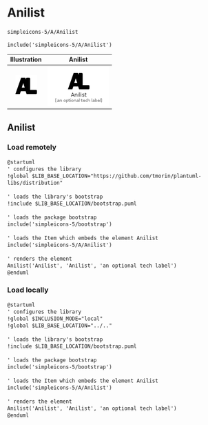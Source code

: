 # Anilist


```text
simpleicons-5/A/Anilist
```

```text
include('simpleicons-5/A/Anilist')
```



| Illustration | Anilist |
| :---: | :---: |
| ![illustration for Illustration](../../simpleicons-5/A/Anilist.png) | ![illustration for Anilist](../../simpleicons-5/A/Anilist.Local.png) |




## Anilist

### Load remotely
```plantuml
@startuml
' configures the library
!global $LIB_BASE_LOCATION="https://github.com/tmorin/plantuml-libs/distribution"

' loads the library's bootstrap
!include $LIB_BASE_LOCATION/bootstrap.puml

' loads the package bootstrap
include('simpleicons-5/bootstrap')

' loads the Item which embeds the element Anilist
include('simpleicons-5/A/Anilist')

' renders the element
Anilist('Anilist', 'Anilist', 'an optional tech label')
@enduml
```

### Load locally
```plantuml
@startuml
' configures the library
!global $INCLUSION_MODE="local"
!global $LIB_BASE_LOCATION="../.."

' loads the library's bootstrap
!include $LIB_BASE_LOCATION/bootstrap.puml

' loads the package bootstrap
include('simpleicons-5/bootstrap')

' loads the Item which embeds the element Anilist
include('simpleicons-5/A/Anilist')

' renders the element
Anilist('Anilist', 'Anilist', 'an optional tech label')
@enduml
```

